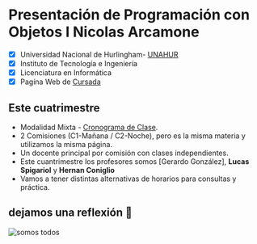 # Presentación de Programación con Objetos I Nicolas Arcamone
- [x] Universidad Nacional de Hurlingham- [UNAHUR](https://unahur.edu.ar)
- [x] Instituto de Tecnología e Ingeniería 
- [x] Licenciatura en Informática
- [x] Pagína Web de [Cursada](https://obj1-unahur.github.io/)

## Este cuatrimestre 
* Modalidad Mixta - [Cronograma de Clase](https://docs.google.com/spreadsheets/d/19FZB2t00NWQ7dwygWRktajAV2mjbeTOqePBJ9XRWacw/edit?usp=sharing). 
* 2 Comisiones (C1-Mañana / C2-Noche), pero es la misma materia y utilizamos la misma página.
* Un docente principal por comisión con clases independientes. 
* Este cuantrimestre los profesores somos [Gerardo González], **Lucas Spigariol** y **Hernan Coniglio**
* Vamos a tener distintas alternativas de horarios para consultas y práctica.

## dejamos una reflexión 🤪
![somos todos](https://github.com/obj1-unahur-2022s1/PresentacionPersonal/blob/main/meme.jpg)

